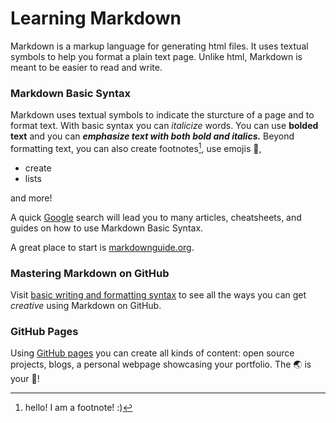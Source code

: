 # Learning Markdown 

Markdown is a markup language for generating html files. It uses textual symbols to help you format a plain text page. Unlike html, Markdown is meant to be easier to read and write.

### Markdown Basic Syntax

Markdown uses textual symbols to indicate the sturcture of a page and to format text. With basic syntax you can *italicize* words. You can use **bolded text** and you can ***emphasize text with both bold and italics.*** Beyond formatting text, you can also create footnotes[^1], use emojis 🖖, 

* create
* lists

and more! 

A quick [Google](https://google.com/) search will lead you to many articles, cheatsheets, and guides on how to use Markdown Basic Syntax. 

A great place to start is [markdownguide.org](https://markdownguide.org).

### Mastering Markdown on GitHub

Visit [basic writing and formatting syntax](https://docs.github.com/en/get-started/writing-on-github/getting-started-with-writing-and-formatting-on-github/basic-writing-and-formatting-syntax) to see all the ways you can get *creative* using Markdown on GitHub.

### GitHub Pages

Using [GitHub pages](https://docs.github.com/en/pages) you can create all kinds of content: open source projects, blogs, a personal webpage showcasing your portfolio. The 🌏 is your 🦪!


[^1]: hello! I am a footnote! :)
